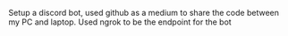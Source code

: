Setup a discord bot, used github as a medium to share the code between my PC and laptop. Used ngrok to be the endpoint for the bot
